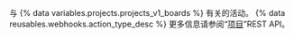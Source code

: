 与 {% data variables.projects.projects_v1_boards %} 有关的活动。 {% data reusables.webhooks.action_type_desc %} 更多信息请参阅“[项目](/rest/reference/projects)”REST API。
